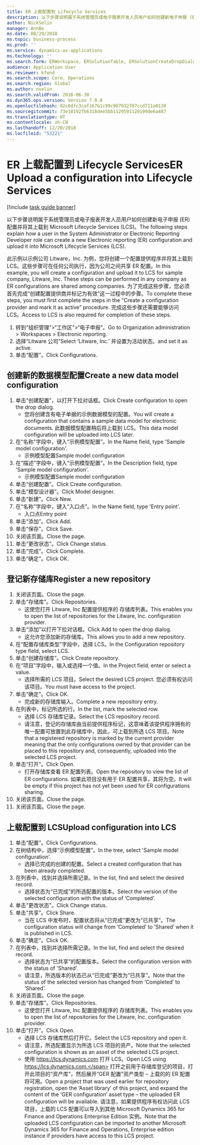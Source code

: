 ```yaml
---
title: ER 上载配置到 Lifecycle Services
description: 以下步骤说明属于系统管理员或电子报表开发人员用户如何创建新电子申报 (ER) 配置并将其上载到 Microsoft Lifecycle Services (LCS)。
author: NickSelin
manager: AnnBe
ms.date: 08/29/2018
ms.topic: business-process
ms.prod: ''
ms.service: dynamics-ax-applications
ms.technology: ''
ms.search.form: ERWorkspace, ERSolutionTable, ERSolutionCreateDropDialog, ERDataModelDesigner, ERDataModelContentsItemCreationDialog, ERSolutionRepositoryTable, ERSolutionRepositoryCreateDropDialog, ERSolutionImport
audience: Application User
ms.reviewer: kfend
ms.search.scope: Core, Operations
ms.search.region: Global
ms.author: nselin
ms.search.validFrom: 2016-06-30
ms.dyn365.ops.version: Version 7.0.0
ms.openlocfilehash: 82c6dfc3caf167b1c99c907932707ccd711e0139
ms.sourcegitcommit: 73e10192fb6318dee5bb1129591120199de6a487
ms.translationtype: HT
ms.contentlocale: zh-CN
ms.lasthandoff: 12/20/2018
ms.locfileid: "53221"
---
```

# <a name="er-upload-a-configuration-into-lifecycle-services"></a><span data-ttu-id="b6a00-103">ER 上载配置到 Lifecycle Services</span><span class="sxs-lookup"><span data-stu-id="b6a00-103">ER Upload a configuration into Lifecycle Services</span></span>

[!include [task guide banner](../../includes/task-guide-banner.md)]

<span data-ttu-id="b6a00-104">以下步骤说明属于系统管理员或电子报表开发人员用户如何创建新电子申报 (ER) 配置并将其上载到 Microsoft Lifecycle Services (LCS)。</span><span class="sxs-lookup"><span data-stu-id="b6a00-104">The following steps explain how a user in the System Administrator or Electronic Reporting Developer role can create a new Electronic reporting (ER) configuration and upload it into Microsoft Lifecycle Services (LCS).</span></span>

<span data-ttu-id="b6a00-105">此示例以示例公司 Litware，Inc. 为例，您将创建一个配置提供程序并将其上载到 LCS。这些步骤可在任何公司执行，因为公司之间共享 ER 配置。</span><span class="sxs-lookup"><span data-stu-id="b6a00-105">In this example, you will create a configuration and upload it to LCS for sample company, Litware, Inc. These steps can be performed in any company as ER configurations are shared among companies.</span></span> <span data-ttu-id="b6a00-106">为了完成这些步骤，您必须首先完成“创建配置提供商并标记为有效”这一过程中的步骤。</span><span class="sxs-lookup"><span data-stu-id="b6a00-106">To complete these steps, you must first complete the steps in the “Create a configuration provider and mark it as active” procedure.</span></span> <span data-ttu-id="b6a00-107">完成这些步骤还需要能够访问 LCS。</span><span class="sxs-lookup"><span data-stu-id="b6a00-107">Access to LCS is also required for completion of these steps.</span></span>

1. <span data-ttu-id="b6a00-108">转到“组织管理”>“工作区”>“电子申报”。</span><span class="sxs-lookup"><span data-stu-id="b6a00-108">Go to Organization administration > Workspaces > Electronic reporting.</span></span>
2. <span data-ttu-id="b6a00-109">选择“Litware 公司”</span><span class="sxs-lookup"><span data-stu-id="b6a00-109">Select ‘Litware, Inc.’</span></span> <span data-ttu-id="b6a00-110">并设置为活动状态。</span><span class="sxs-lookup"><span data-stu-id="b6a00-110">and set it as active.</span></span>
3. <span data-ttu-id="b6a00-111">单击“配置”。</span><span class="sxs-lookup"><span data-stu-id="b6a00-111">Click Configurations.</span></span>

## <a name="create-a-new-data-model-configuration"></a><span data-ttu-id="b6a00-112">创建新的数据模型配置</span><span class="sxs-lookup"><span data-stu-id="b6a00-112">Create a new data model configuration</span></span>
1. <span data-ttu-id="b6a00-113">单击“创建配置”，以打开下拉对话框。</span><span class="sxs-lookup"><span data-stu-id="b6a00-113">Click Create configuration to open the drop dialog.</span></span>
    * <span data-ttu-id="b6a00-114">您将创建含有电子单据的示例数据模型的配置。</span><span class="sxs-lookup"><span data-stu-id="b6a00-114">You will create a configuration that contains a sample data model for electronic documents.</span></span> <span data-ttu-id="b6a00-115">此数据模型配置稍后将上载到 LCS。</span><span class="sxs-lookup"><span data-stu-id="b6a00-115">This data model configuration will be uploaded into LCS later.</span></span>  
2. <span data-ttu-id="b6a00-116">在“名称”字段中，键入“示例模型配置”。</span><span class="sxs-lookup"><span data-stu-id="b6a00-116">In the Name field, type 'Sample model configuration'.</span></span>
    * <span data-ttu-id="b6a00-117">示例模型配置</span><span class="sxs-lookup"><span data-stu-id="b6a00-117">Sample model configuration</span></span>  
3. <span data-ttu-id="b6a00-118">在“描述”字段中，键入“示例模型配置”。</span><span class="sxs-lookup"><span data-stu-id="b6a00-118">In the Description field, type 'Sample model configuration'.</span></span>
    * <span data-ttu-id="b6a00-119">示例模型配置</span><span class="sxs-lookup"><span data-stu-id="b6a00-119">Sample model configuration</span></span>  
4. <span data-ttu-id="b6a00-120">单击“创建配置”。</span><span class="sxs-lookup"><span data-stu-id="b6a00-120">Click Create configuration.</span></span>
5. <span data-ttu-id="b6a00-121">单击“模型设计器”。</span><span class="sxs-lookup"><span data-stu-id="b6a00-121">Click Model designer.</span></span>
6. <span data-ttu-id="b6a00-122">单击“新建”。</span><span class="sxs-lookup"><span data-stu-id="b6a00-122">Click New.</span></span>
7. <span data-ttu-id="b6a00-123">在“名称”字段中，键入“入口点”。</span><span class="sxs-lookup"><span data-stu-id="b6a00-123">In the Name field, type 'Entry point'.</span></span>
    * <span data-ttu-id="b6a00-124">入口点</span><span class="sxs-lookup"><span data-stu-id="b6a00-124">Entry point</span></span>  
8. <span data-ttu-id="b6a00-125">单击“添加”。</span><span class="sxs-lookup"><span data-stu-id="b6a00-125">Click Add.</span></span>
9. <span data-ttu-id="b6a00-126">单击“保存”。</span><span class="sxs-lookup"><span data-stu-id="b6a00-126">Click Save.</span></span>
10. <span data-ttu-id="b6a00-127">关闭该页面。</span><span class="sxs-lookup"><span data-stu-id="b6a00-127">Close the page.</span></span>
11. <span data-ttu-id="b6a00-128">单击“更改状态”。</span><span class="sxs-lookup"><span data-stu-id="b6a00-128">Click Change status.</span></span>
12. <span data-ttu-id="b6a00-129">单击“完成”。</span><span class="sxs-lookup"><span data-stu-id="b6a00-129">Click Complete.</span></span>
13. <span data-ttu-id="b6a00-130">单击“确定”。</span><span class="sxs-lookup"><span data-stu-id="b6a00-130">Click OK.</span></span>

## <a name="register-a-new--repository"></a><span data-ttu-id="b6a00-131">登记新存储库</span><span class="sxs-lookup"><span data-stu-id="b6a00-131">Register a new  repository</span></span>
1. <span data-ttu-id="b6a00-132">关闭该页面。</span><span class="sxs-lookup"><span data-stu-id="b6a00-132">Close the page.</span></span>
2. <span data-ttu-id="b6a00-133">单击“存储库”。</span><span class="sxs-lookup"><span data-stu-id="b6a00-133">Click Repositories.</span></span>
    * <span data-ttu-id="b6a00-134">这使您打开 Litware, Inc 配置提供程序的 存储库列表。</span><span class="sxs-lookup"><span data-stu-id="b6a00-134">This enables you to open the list of repositories for the Litware, Inc. configuration provider.</span></span>  
3. <span data-ttu-id="b6a00-135">单击“添加”以打开下拉对话框。</span><span class="sxs-lookup"><span data-stu-id="b6a00-135">Click Add to open the drop dialog.</span></span>
    * <span data-ttu-id="b6a00-136">这允许您添加新的存储库。</span><span class="sxs-lookup"><span data-stu-id="b6a00-136">This allows you to add a new repository.</span></span>  
4. <span data-ttu-id="b6a00-137">在“配置存储库类型”字段中，选择 LCS。</span><span class="sxs-lookup"><span data-stu-id="b6a00-137">In the Configuration repository type field, select LCS.</span></span>
5. <span data-ttu-id="b6a00-138">单击“创建存储库”。</span><span class="sxs-lookup"><span data-stu-id="b6a00-138">Click Create repository.</span></span>
6. <span data-ttu-id="b6a00-139">在“项目”字段中，输入或选择一个值。</span><span class="sxs-lookup"><span data-stu-id="b6a00-139">In the Project field, enter or select a value.</span></span>
    * <span data-ttu-id="b6a00-140">选择所需的 LCS 项目。</span><span class="sxs-lookup"><span data-stu-id="b6a00-140">Select the desired LCS project.</span></span> <span data-ttu-id="b6a00-141">您必须有权访问该项目。</span><span class="sxs-lookup"><span data-stu-id="b6a00-141">You must have access to the project.</span></span>  
7. <span data-ttu-id="b6a00-142">单击“确定”。</span><span class="sxs-lookup"><span data-stu-id="b6a00-142">Click OK.</span></span>
    * <span data-ttu-id="b6a00-143">完成新的存储库输入。</span><span class="sxs-lookup"><span data-stu-id="b6a00-143">Complete a new repository entry.</span></span>  
8. <span data-ttu-id="b6a00-144">在列表中，标记所选的行。</span><span class="sxs-lookup"><span data-stu-id="b6a00-144">In the list, mark the selected row.</span></span>
    * <span data-ttu-id="b6a00-145">选择 LCS 存储库记录。</span><span class="sxs-lookup"><span data-stu-id="b6a00-145">Select the LCS repository record.</span></span>  
    * <span data-ttu-id="b6a00-146">请注意，登记的存储库由当前提供程序标记，这意味着该提供程序拥有的唯一配置可放置到此存储库中，因此，可上载到所选 LCS 项目。</span><span class="sxs-lookup"><span data-stu-id="b6a00-146">Note that a registered repository is marked by the current provider meaning that the only configurations owned by that provider can be placed to this repository and, consequently, uploaded into the selected LCS project.</span></span>  
9. <span data-ttu-id="b6a00-147">单击“打开”。</span><span class="sxs-lookup"><span data-stu-id="b6a00-147">Click Open.</span></span>
    * <span data-ttu-id="b6a00-148">打开存储库查看 ER 配置列表。</span><span class="sxs-lookup"><span data-stu-id="b6a00-148">Open the repository to view the list of ER configurations.</span></span> <span data-ttu-id="b6a00-149">如果此项目没有用于 ER 配置共享，其将为空。</span><span class="sxs-lookup"><span data-stu-id="b6a00-149">It will be empty if this project has not yet been used for ER configurations sharing.</span></span>  
10. <span data-ttu-id="b6a00-150">关闭该页面。</span><span class="sxs-lookup"><span data-stu-id="b6a00-150">Close the page.</span></span>
11. <span data-ttu-id="b6a00-151">关闭该页面。</span><span class="sxs-lookup"><span data-stu-id="b6a00-151">Close the page.</span></span>

## <a name="upload-configuration-into-lcs"></a><span data-ttu-id="b6a00-152">上载配置到 LCS</span><span class="sxs-lookup"><span data-stu-id="b6a00-152">Upload configuration into LCS</span></span>
1. <span data-ttu-id="b6a00-153">单击“配置”。</span><span class="sxs-lookup"><span data-stu-id="b6a00-153">Click Configurations.</span></span>
2. <span data-ttu-id="b6a00-154">在树结构中，选择“示例模型配置”。</span><span class="sxs-lookup"><span data-stu-id="b6a00-154">In the tree, select 'Sample model configuration'.</span></span>
    * <span data-ttu-id="b6a00-155">选择已完成的创建的配置。</span><span class="sxs-lookup"><span data-stu-id="b6a00-155">Select a created configuration that has been already completed.</span></span>  
3. <span data-ttu-id="b6a00-156">在列表中，找到并选择所需记录。</span><span class="sxs-lookup"><span data-stu-id="b6a00-156">In the list, find and select the desired record.</span></span>
    * <span data-ttu-id="b6a00-157">选择状态为“已完成”的所选配置的版本。</span><span class="sxs-lookup"><span data-stu-id="b6a00-157">Select the version of the selected configuration with the status of ‘Completed’.</span></span>  
4. <span data-ttu-id="b6a00-158">单击“更改状态”。</span><span class="sxs-lookup"><span data-stu-id="b6a00-158">Click Change status.</span></span>
5. <span data-ttu-id="b6a00-159">单击“共享”。</span><span class="sxs-lookup"><span data-stu-id="b6a00-159">Click Share.</span></span>
    * <span data-ttu-id="b6a00-160">当在 LCS 中发布时，配置状态将从“已完成”更改为“已共享”。</span><span class="sxs-lookup"><span data-stu-id="b6a00-160">The configuration status will change from ‘Completed’ to ‘Shared’ when it is published in LCS.</span></span>  
6. <span data-ttu-id="b6a00-161">单击“确定”。</span><span class="sxs-lookup"><span data-stu-id="b6a00-161">Click OK.</span></span>
7. <span data-ttu-id="b6a00-162">在列表中，找到并选择所需记录。</span><span class="sxs-lookup"><span data-stu-id="b6a00-162">In the list, find and select the desired record.</span></span>
    * <span data-ttu-id="b6a00-163">选择状态为“已共享”的配置版本。</span><span class="sxs-lookup"><span data-stu-id="b6a00-163">Select the configuration version with the status of 'Shared'.</span></span>  
    * <span data-ttu-id="b6a00-164">请注意，所选版本的状态已从“已完成”更改为“已共享”。</span><span class="sxs-lookup"><span data-stu-id="b6a00-164">Note that the status of the selected version has changed from ‘Completed’ to ‘Shared’.</span></span>  
8. <span data-ttu-id="b6a00-165">关闭该页面。</span><span class="sxs-lookup"><span data-stu-id="b6a00-165">Close the page.</span></span>
9. <span data-ttu-id="b6a00-166">单击“存储库”。</span><span class="sxs-lookup"><span data-stu-id="b6a00-166">Click Repositories.</span></span>
    * <span data-ttu-id="b6a00-167">这使您打开 Litware, Inc 配置提供程序的 存储库列表。</span><span class="sxs-lookup"><span data-stu-id="b6a00-167">This enables you to open the list of repositories for the Litware, Inc. configuration provider.</span></span>  
10. <span data-ttu-id="b6a00-168">单击“打开”。</span><span class="sxs-lookup"><span data-stu-id="b6a00-168">Click Open.</span></span>
    * <span data-ttu-id="b6a00-169">选择 LCS 存储库然后打开它。</span><span class="sxs-lookup"><span data-stu-id="b6a00-169">Select the LCS repository and open it.</span></span>  
    * <span data-ttu-id="b6a00-170">请注意，所选配置显示为所选 LCS 项目的资产。</span><span class="sxs-lookup"><span data-stu-id="b6a00-170">Note that the selected configuration is shown as an asset of the selected LCS project.</span></span>  
    * <span data-ttu-id="b6a00-171">使用 https://lcs.dynamics.com 打开 LCS。</span><span class="sxs-lookup"><span data-stu-id="b6a00-171">Open LCS using https://lcs.dynamics.com.</span></span> <span data-ttu-id="b6a00-172">打开之前用于存储库登记的项目，打开此项目的“资产库”，然后展开“GER 配置”资产类型 – 上载的的 ER 配置将可用。</span><span class="sxs-lookup"><span data-stu-id="b6a00-172">Open a project that was used earlier for repository registration, open the ‘Asset library’ of this project, and expand the content of the ‘GER configuration’ asset type – the uploaded ER configuration will be available.</span></span> <span data-ttu-id="b6a00-173">请注意，如果提供程序有权访问此 LCS 项目，上载的 LCS 配置可以导入到其他 Microsoft Dynamics 365 for Finance and Operations Enterprise Edition 实例。</span><span class="sxs-lookup"><span data-stu-id="b6a00-173">Note that the uploaded LCS configuration can be imported to another Microsoft Dynamics 365 for Finance and Operations, Enterprise edition instance if providers have access to this LCS project.</span></span>  

